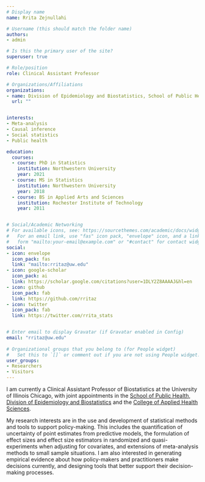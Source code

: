 ```yaml
---
# Display name
name: Rrita Zejnullahi

# Username (this should match the folder name)
authors:
- admin

# Is this the primary user of the site?
superuser: true

# Role/position
role: Clinical Assistant Professor

# Organizations/Affiliations
organizations:
- name: Division of Epidemiology and Biostatistics, School of Public Health, University of Illinois Chicago 
  url: ""


interests:
- Meta-analysis
- Causal inference
- Social statistics
- Public health

education:
  courses:
  - course: PhD in Statistics
    institution: Northwestern University
    year: 2021
  - course: MS in Statistics
    institution: Northwestern University
    year: 2018
  - course: BS in Applied Arts and Sciences
    institution: Rochester Institute of Technology
    year: 2011


# Social/Academic Networking
# For available icons, see: https://sourcethemes.com/academic/docs/widgets/#icons
#   For an email link, use "fas" icon pack, "envelope" icon, and a link in the
#   form "mailto:your-email@example.com" or "#contact" for contact widget.
social:
- icon: envelope
  icon_pack: fas
  link: "mailto:rritaz@uw.edu" 
- icon: google-scholar
  icon_pack: ai
  link: https://scholar.google.com/citations?user=1DLY2Z8AAAAJ&hl=en
- icon: github
  icon_pack: fab
  link: https://github.com/rritaz
- icon: twitter
  icon_pack: fab
  link: https://twitter.com/rrita_stats


# Enter email to display Gravatar (if Gravatar enabled in Config)
email: "rritaz@uw.edu"
  
# Organizational groups that you belong to (for People widget)
#   Set this to `[]` or comment out if you are not using People widget.  
user_groups:
- Researchers
- Visitors
---
```


I am currently a Clinical Assistant Professor of Biostatistics at the University of Illinois Chicago, with joint appointments in the [School of Public Health, Division of Epidemiology and Biostatistics](https://publichealth.uic.edu/) and the [College of Applied Health Sciences](https://ahs.uic.edu/). 

My research interests are in the use and development of statistical methods and tools to support policy-making. This includes the quantification of uncertainty of point estimates from predictive models, the formulation of effect sizes and effect size estimators in randomized and quasi-experiments when adjusting for covariates, and extensions of meta-analysis methods to small sample situations. I am also interested in generating empirical evidence about how policy-makers and practitioners make decisions currently, and designing tools that better support their decision-making processes. 




